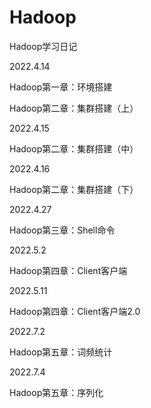 # Hadoop
Hadoop学习日记

2022.4.14

Hadoop第一章：环境搭建

Hadoop第二章：集群搭建（上）

2022.4.15

Hadoop第二章：集群搭建（中）

2022.4.16

Hadoop第二章：集群搭建（下）

2022.4.27

Hadoop第三章：Shell命令

2022.5.2

Hadoop第四章：Client客户端

2022.5.11

Hadoop第四章：Client客户端2.0

2022.7.2

Hadoop第五章：词频统计

2022.7.4

Hadoop第五章：序列化
